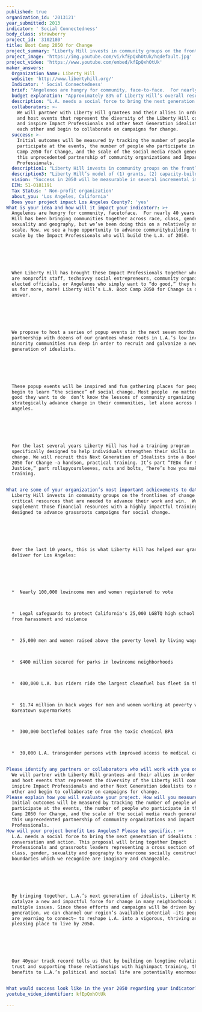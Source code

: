 ```yaml
---
published: true
organization_id: '2013121'
year_submitted: 2013
indicator: ' Social Connectedness'
body_class: strawberry
project_id: '3102180'
title: Boot Camp 2050 for Change
project_summary: "Liberty Hill invests in community groups on the frontlines of change with critical resources that are needed to advance their work and win.  We supplement those financial resources with a highly impactful training program designed to advance grassroots campaigns for social change. \r\n\r\nOver the last 10 years, this is what Liberty Hill has helped our grantees deliver for Los Angeles:\r\n\r\n•  Nearly 100,000 low-income men and women registered to vote\r\n•  Legal safeguards to protect California's 25,000 LGBTQ high school students from harassment and violence\r\n•  25,000 men and women raised above the poverty level by living wage jobs\r\n•  $400 million secured for parks in low-income neighborhoods\r\n•  400,000 L.A. bus riders ride the largest clean-fuel bus fleet in the country\r\n•  $1.74 million in back wages for men and women working at poverty wages in Koreatown supermarkets\r\n•  300,000 bottle-fed babies safe from the toxic chemical BPA\r\n•  30,000 L.A. transgender persons with improved access to medical care\r\n"
project_image: 'https://img.youtube.com/vi/kfEpQxhOtUk/hqdefault.jpg'
project_video: 'https://www.youtube.com/embed/kfEpQxhOtUk'
maker_answers:
  Organization Name: Liberty Hill
  website: 'http://www.libertyhill.org/'
  Indicator: ' Social Connectedness'
  brief: "Angelenos are hungry for community, face-to-face.  For nearly 40 years Liberty Hill has been bringing communities together across race, class, gender, sexuality and geography, but we’ve been doing this on a relatively small scale. Now, we see a huge opportunity to advance community-building to a new scale by the Impact Professionals who will build the L.A. of 2050. \r\n\r\nWhen Liberty Hill has brought these Impact Professionals together whether they are nonprofit staff, tech-savvy social entrepreneurs, community organizers, elected officials, or Angelenos who simply want to “do good,” they have asked us for more, more! Liberty Hill’s L.A. Boot Camp 2050 for Change is our answer.  \r\n\r\nWe propose to host a series of pop-up events in the next seven months in partnership with dozens of our grantees whose roots in L.A.’s low income and minority communities run deep in order to recruit and galvanize a new generation of idealists.  \r\n\r\nThese pop-up events will be inspired and fun gathering places for people to begin to learn “the science” of social change. Most people - no matter how much good they want to do - don’t know the lessons of community organizing or how to strategically advance change in their communities, let alone across Los Angeles. \r\n\r\nFor the last several years Liberty Hill has had a training program specifically designed to help individuals strengthen their skills in making change. We will recruit this Next Generation of Idealists into a Boot Camp 2050 for Change –a hands-on, practical training. It’s part “TEDx for Social Justice,” part roll-up-your-sleeves, nuts and bolts, “here’s how you make change” training. \r\n"
  budget explanation: "Approximately 83% of Liberty Hill’s overall resources are invested in program costs, 9% is allocated for administrative costs and the remaining 8% supports fundraising costs. As a result, the strategic communications department at Liberty Hill strives to achieve its goals without having a marketing budget.\r\n\r\nLiberty Hill has compensated by becoming savvy in social media campaigns. We have learned to identify our power users, fans and followers who are influencers in the community and give them certain campaign management responsibilities such as curating content, updating posts, etc.  Social media marketing which is far less expensive to create and maintain than traditional advertising campaigns has helped increase our visibility.\r\n\r\nThe opportunity before us with this grant is to invest in marketing that will dramatically scale up the support for a social media campaign to augment the outcomes of our Boot Camp 2050 for Change.\r\n\r\nLiberty Hill will invest this grant equally between marketing (50%) and program expenses (50%) for our Boot Camp 2050 for Change.\r\nThe following is a detailed budget for this grant\r\n\r\nOrganizational Budget $4,393,495\r\n\r\nBoot Camp 2050 for Change Project Budget $100,000\r\n\r\nRequest to LA2050 \r\n\r\nSalaries\t           \t                                                          15,000 \r\nEmployee Benefits\t             \t                                    2,300 \r\nTotal Personnel\t           \t                                        $17,300 \r\n \t\t \r\nEvent Expenses (3-5 events held by 12/31/2013)\t$27,700\r\n\r\nMarketing:\t             \t                                                $50,000         \r\n---Publicity/Public Relations\r\n---Copywriting\r\n---Creative Services\r\n---Publishing/Printing\r\n---Website design and maintenance\r\n---Design and Packaging Services\r\n---Brand Support\r\n---Consulting Services\r\n---Event support, Graphs & Signs\r\n     \r\nTotal Nonpersonnel costs\t           \t                      77,700 \r\n \t\t \r\nTotal Administrative Expenses\t             \t              $5,000 \r\n \t\t \r\nTotal Expenses\t           \t                                  $100,000 \r\n"
  description: "L.A. needs a social force to bring the next generation of idealists into conversation and action. This proposal will bring together Impact Professionals and grassroots leaders representing a cross section of race, class, gender, sexuality and geography to overcome socially constructed boundaries which we recognize are imaginary and changeable.\r\n\r\nBy bringing together, L.A.’s next generation of idealists, Liberty Hill will catalyze a new and impactful force for change in many neighborhoods and on multiple issues. Since these efforts and campaigns will be driven by this generation, we can channel our region’s available potential –its people who are yearning to connect– to reshape L.A. into a vigorous, thriving and pleasing place to live by 2050.\r\n\r\nOur 40-year track record tells us that by building on longtime relationships of trust and supporting those relationships with high-impact training, the benefits to L.A.’s political and social life are potentially enormous.   \r\n"
  collaborators: >-
    We will partner with Liberty Hill grantees and their allies in order to plan
    and host events that represent the diversity of the Liberty Hill community
    and inspire Impact Professionals and other Next Generation idealists to meet
    each other and begin to collaborate on campaigns for change. 
  success: >-
    Initial outcomes will be measured by tracking the number of people who
    participate at the events, the number of people who participate in the Boot
    Camp 2050 for Change, and the scale of the social media reach generated by
    this unprecedented partnership of community organizations and Impact
    Professionals.
  description1: "Liberty Hill invests in community groups on the frontlines of change with critical resources that are needed to advance their work and win.  We supplement those financial resources with a highly impactful training program designed to advance grassroots campaigns for social change. \r\n\r\nOver the last 10 years, this is what Liberty Hill has helped our grantees deliver for Los Angeles:\r\n\r\n•  Nearly 100,000 low-income men and women registered to vote\r\n•  Legal safeguards to protect California's 25,000 LGBTQ high school students from harassment and violence\r\n•  25,000 men and women raised above the poverty level by living wage jobs\r\n•  $400 million secured for parks in low-income neighborhoods\r\n•  400,000 L.A. bus riders ride the largest clean-fuel bus fleet in the country\r\n•  $1.74 million in back wages for men and women working at poverty wages in Koreatown supermarkets\r\n•  300,000 bottle-fed babies safe from the toxic chemical BPA\r\n•  30,000 L.A. transgender persons with improved access to medical care\r\n"
  description3: "Liberty Hill’s model of (1) grants, (2) capacity-building training and (3) alliance building is unique for southern California public foundations.  Over time our own grantees grow their organizational capacity and while they no longer need support from Liberty Hill, they engage funders who support Liberty Hill.  This is the closest we can come to defining a pool of competitors. We see this growth as opportunity.\r\n\r\nWe believe in collaborative leadership and we engage our grantees and other larger institutions who might be considered “competition” in alliance building. By pooling our resources and the talent of our people we can achieve much greater gains than working in isolation."
  vision: "Success in 2050 will be measurable in several incremental improvements in the quality of life in Los Angeles.   By laying the groundwork in Social Connectedness now, some examples of success might be evidenced by:\r\n\r\n•\tAdvancing EDUCATION reform that will reward success and not punish youth\r\n•\tExpansion of green spaces and clean air quality, two fundamental ENVIRONMENTAL QUALITY improvements which will reduce environmentally-related cases of asthma and cancer\r\n•\tImproving access to HEALTH care services and well-being opportunities\r\n•\tAmplifying the voices of marginal communities in the ARTS and strengthening CULTURAL VITALITY by making LA the venue of choice for creative thinkers and innovators\r\n•\tLifting the most vulnerable low-wage workers our of poverty through increased INCOME & EMPLOYMENT opportunities\r\n•\tSafeguarding affordable HOUSING stock\r\n•\tIncreasing PUBLIC SAFETY through community centered policing and common sense neighborhood restoration\r\n"
  EIN: 51-0181191
  Tax Status: ' Non-profit organization'
  about_you: 'Los Angeles, California'
  Does your project impact Los Angeles County?: 'yes'
What is your idea and how will it impact your indicator?: >+
  Angelenos are hungry for community, facetoface.  For nearly 40 years Liberty
  Hill has been bringing communities together across race, class, gender,
  sexuality and geography, but we’ve been doing this on a relatively small
  scale. Now, we see a huge opportunity to advance communitybuilding to a new
  scale by the Impact Professionals who will build the L.A. of 2050. 






  When Liberty Hill has brought these Impact Professionals together whether they
  are nonprofit staff, techsavvy social entrepreneurs, community organizers,
  elected officials, or Angelenos who simply want to “do good,” they have asked
  us for more, more! Liberty Hill’s L.A. Boot Camp 2050 for Change is our
  answer.  






  We propose to host a series of popup events in the next seven months in
  partnership with dozens of our grantees whose roots in L.A.’s low income and
  minority communities run deep in order to recruit and galvanize a new
  generation of idealists.  






  These popup events will be inspired and fun gathering places for people to
  begin to learn “the science” of social change. Most people  no matter how much
  good they want to do  don’t know the lessons of community organizing or how to
  strategically advance change in their communities, let alone across Los
  Angeles. 






  For the last several years Liberty Hill has had a training program
  specifically designed to help individuals strengthen their skills in making
  change. We will recruit this Next Generation of Idealists into a Boot Camp
  2050 for Change —a handson, practical training. It’s part “TEDx for Social
  Justice,” part rollupyoursleeves, nuts and bolts, “here’s how you make change”
  training. 


What are some of your organization’s most important achievements to date?: >+
  Liberty Hill invests in community groups on the frontlines of change with
  critical resources that are needed to advance their work and win.  We
  supplement those financial resources with a highly impactful training program
  designed to advance grassroots campaigns for social change. 






  Over the last 10 years, this is what Liberty Hill has helped our grantees
  deliver for Los Angeles:






  *  Nearly 100,000 lowincome men and women registered to vote



  *  Legal safeguards to protect California's 25,000 LGBTQ high school students
  from harassment and violence



  *  25,000 men and women raised above the poverty level by living wage jobs



  *  $400 million secured for parks in lowincome neighborhoods



  *  400,000 L.A. bus riders ride the largest cleanfuel bus fleet in the country



  *  $1.74 million in back wages for men and women working at poverty wages in
  Koreatown supermarkets



  *  300,000 bottlefed babies safe from the toxic chemical BPA



  *  30,000 L.A. transgender persons with improved access to medical care


Please identify any partners or collaborators who will work with you on this project.: >-
  We will partner with Liberty Hill grantees and their allies in order to plan
  and host events that represent the diversity of the Liberty Hill community and
  inspire Impact Professionals and other Next Generation idealists to meet each
  other and begin to collaborate on campaigns for change. 
Please explain how you will evaluate your project. How will you measure success?: >-
  Initial outcomes will be measured by tracking the number of people who
  participate at the events, the number of people who participate in the Boot
  Camp 2050 for Change, and the scale of the social media reach generated by
  this unprecedented partnership of community organizations and Impact
  Professionals.
How will your project benefit Los Angeles? Please be specific.: >+
  L.A. needs a social force to bring the next generation of idealists into
  conversation and action. This proposal will bring together Impact
  Professionals and grassroots leaders representing a cross section of race,
  class, gender, sexuality and geography to overcome socially constructed
  boundaries which we recognize are imaginary and changeable.






  By bringing together, L.A.’s next generation of idealists, Liberty Hill will
  catalyze a new and impactful force for change in many neighborhoods and on
  multiple issues. Since these efforts and campaigns will be driven by this
  generation, we can channel our region’s available potential —its people who
  are yearning to connect— to reshape L.A. into a vigorous, thriving and
  pleasing place to live by 2050.






  Our 40year track record tells us that by building on longtime relationships of
  trust and supporting those relationships with highimpact training, the
  benefits to L.A.’s political and social life are potentially enormous.   


What would success look like in the year 2050 regarding your indicator?: "Success in 2050 will be measurable in several incremental improvements in the quality of life in Los Angeles.   By laying the groundwork in Social Connectedness now, some examples of success might be evidenced by:\n\n\n\n\n\n*\tAdvancing EDUCATION reform that will reward success and not punish youth\n\n\n*\tExpansion of green spaces and clean air quality, two fundamental ENVIRONMENTAL QUALITY improvements which will reduce environmentallyrelated cases of asthma and cancer\n\n\n*\tImproving access to HEALTH care services and wellbeing opportunities\n\n\n*\tAmplifying the voices of marginal communities in the ARTS and strengthening CULTURAL VITALITY by making LA the venue of choice for creative thinkers and innovators\n\n\n*\tLifting the most vulnerable lowwage workers our of poverty through increased INCOME & EMPLOYMENT opportunities\n\n\n*\tSafeguarding affordable HOUSING stock\n\n\n*\tIncreasing PUBLIC SAFETY through community centered policing and common sense neighborhood restoration\n\n\n"
youtube_video_identifier: kfEpQxhOtUk

---
```

